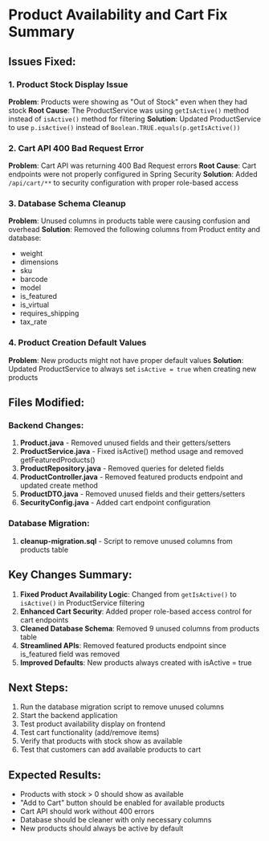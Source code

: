 # Product Availability and Cart Fix Summary

## Issues Fixed:

### 1. Product Stock Display Issue
**Problem**: Products were showing as "Out of Stock" even when they had stock
**Root Cause**: The ProductService was using `getIsActive()` method instead of `isActive()` method for filtering
**Solution**: Updated ProductService to use `p.isActive()` instead of `Boolean.TRUE.equals(p.getIsActive())`

### 2. Cart API 400 Bad Request Error
**Problem**: Cart API was returning 400 Bad Request errors
**Root Cause**: Cart endpoints were not properly configured in Spring Security
**Solution**: Added `/api/cart/**` to security configuration with proper role-based access

### 3. Database Schema Cleanup
**Problem**: Unused columns in products table were causing confusion and overhead
**Solution**: Removed the following columns from Product entity and database:
- weight
- dimensions  
- sku
- barcode
- model
- is_featured
- is_virtual
- requires_shipping
- tax_rate

### 4. Product Creation Default Values
**Problem**: New products might not have proper default values
**Solution**: Updated ProductService to always set `isActive = true` when creating new products

## Files Modified:

### Backend Changes:
1. **Product.java** - Removed unused fields and their getters/setters
2. **ProductService.java** - Fixed isActive() method usage and removed getFeaturedProducts()
3. **ProductRepository.java** - Removed queries for deleted fields
4. **ProductController.java** - Removed featured products endpoint and updated create method
5. **ProductDTO.java** - Removed unused fields and their getters/setters
6. **SecurityConfig.java** - Added cart endpoint configuration

### Database Migration:
1. **cleanup-migration.sql** - Script to remove unused columns from products table

## Key Changes Summary:

1. **Fixed Product Availability Logic**: Changed from `getIsActive()` to `isActive()` in ProductService filtering
2. **Enhanced Cart Security**: Added proper role-based access control for cart endpoints
3. **Cleaned Database Schema**: Removed 9 unused columns from products table
4. **Streamlined APIs**: Removed featured products endpoint since is_featured field was removed
5. **Improved Defaults**: New products always created with isActive = true

## Next Steps:

1. Run the database migration script to remove unused columns
2. Start the backend application
3. Test product availability display on frontend
4. Test cart functionality (add/remove items)
5. Verify that products with stock show as available
6. Test that customers can add available products to cart

## Expected Results:

- Products with stock > 0 should show as available
- "Add to Cart" button should be enabled for available products
- Cart API should work without 400 errors
- Database should be cleaner with only necessary columns
- New products should always be active by default

